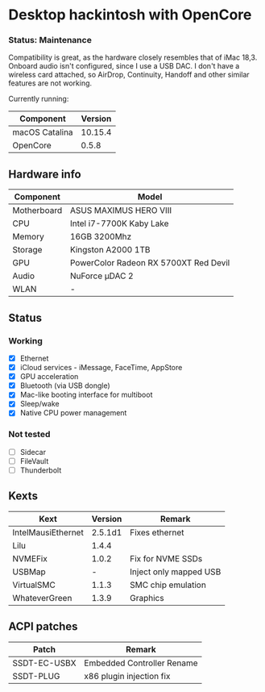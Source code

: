 # Desktop hackintosh with OpenCore

### Status: Maintenance

Compatibility is great, as the hardware closely resembles that of iMac 18,3. Onboard audio isn't configured, since I use a USB DAC. I don't have a wireless card attached, so AirDrop, Continuity, Handoff and other similar features are not working.

Currently running:

| Component      | Version |
| -------------- | ------- |
| macOS Catalina | 10.15.4 |
| OpenCore       | 0.5.8   |

## Hardware info

| Component   | Model                                 |
| ----------- | ------------------------------------- |
| Motherboard | ASUS MAXIMUS HERO VIII                |
| CPU         | Intel i7-7700K Kaby Lake              |
| Memory      | 16GB 3200Mhz                          |
| Storage     | Kingston A2000 1TB                    |
| GPU         | PowerColor Radeon RX 5700XT Red Devil |
| Audio       | NuForce µDAC 2                        |
| WLAN        | -                                     |

## Status

### Working

- [x] Ethernet
- [x] iCloud services - iMessage, FaceTime, AppStore
- [x] GPU acceleration
- [x] Bluetooth (via USB dongle)
- [x] Mac-like booting interface for multiboot
- [x] Sleep/wake
- [x] Native CPU power management

### Not tested

- [ ] Sidecar
- [ ] FileVault
- [ ] Thunderbolt

## Kexts

| Kext               | Version | Remark                 |
| ------------------ | ------- | ---------------------- |
| IntelMausiEthernet | 2.5.1d1 | Fixes ethernet         |
| Lilu               | 1.4.4   |                        |
| NVMEFix            | 1.0.2   | Fix for NVME SSDs      |
| USBMap             | -       | Inject only mapped USB |
| VirtualSMC         | 1.1.3   | SMC chip emulation     |
| WhateverGreen      | 1.3.9   | Graphics               |

## ACPI patches

| Patch        | Remark                     |
| ------------ | -------------------------- |
| SSDT-EC-USBX | Embedded Controller Rename |
| SSDT-PLUG    | x86 plugin injection fix   |
